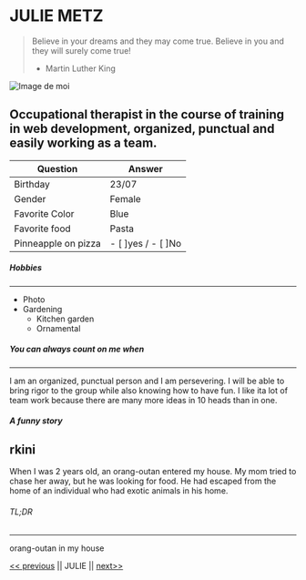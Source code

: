 # JULIE METZ
> Believe in your dreams and they may come true. Believe in you and they will surely come true!
> - Martin Luther King


![Image de moi](https://avatars.githubusercontent.com/u/83067647?s=120&v=)


## Occupational therapist in the course of training in web development, organized, punctual and easily working as a team.

  Question   |   Answer
  ---------  |------------
  Birthday   |    23/07  
  Gender     |   Female
  Favorite Color |  Blue
  Favorite food | Pasta
  Pinneapple on pizza | - [  ]yes / - [  ]No

##### Hobbies
---

* Photo
* Gardening
  * Kitchen garden
  * Ornamental


##### You can always count on me when
---

I am an organized, punctual person and I am persevering. I will be able to bring rigor to the group while also knowing how to have fun. I like ita lot of team work because there are many more ideas in 10 heads than in one. 

  

##### A funny story
rkini
---

When I was 2 years old, an orang-outan entered my house. My mom tried to chase her away, but he was looking for food. He had escaped from the home of an individual who had exotic animals in his home.

###### TL;DR
---

orang-outan in my house





[<< previous]() || JULIE || [next>>](https://github.com/RayaneLamri/solo-markdown/blob/main/README.md)






